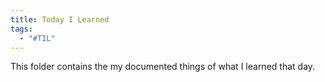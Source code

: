 ```yaml
---
title: Today I Learned
tags:
  - "#TIL"
---
```


This folder contains the my documented things of what I learned that day.
